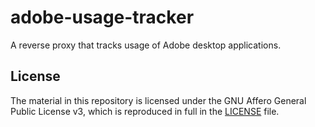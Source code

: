 # adobe-usage-tracker

A reverse proxy that tracks usage of Adobe desktop applications.

## License

The material in this repository is licensed under the GNU Affero General Public License v3, which is reproduced in full in the [LICENSE](LICENSE) file.
